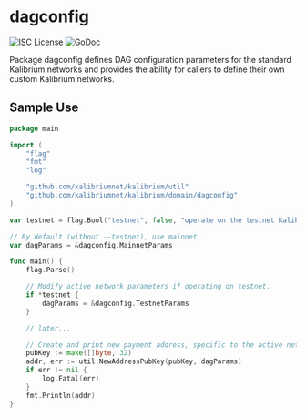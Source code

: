 dagconfig
========

[![ISC License](http://img.shields.io/badge/license-ISC-blue.svg)](https://choosealicense.com/licenses/isc/)
[![GoDoc](https://img.shields.io/badge/godoc-reference-blue.svg)](http://godoc.org/github.com/kalibriumnet/kalibrium/dagconfig)

Package dagconfig defines DAG configuration parameters for the standard
Kalibrium networks and provides the ability for callers to define their own custom
Kalibrium networks.

## Sample Use

```Go
package main

import (
	"flag"
	"fmt"
	"log"

	"github.com/kalibriumnet/kalibrium/util"
	"github.com/kalibriumnet/kalibrium/domain/dagconfig"
)

var testnet = flag.Bool("testnet", false, "operate on the testnet Kalibrium network")

// By default (without --testnet), use mainnet.
var dagParams = &dagconfig.MainnetParams

func main() {
	flag.Parse()

	// Modify active network parameters if operating on testnet.
	if *testnet {
		dagParams = &dagconfig.TestnetParams
	}

	// later...

	// Create and print new payment address, specific to the active network.
	pubKey := make([]byte, 32)
	addr, err := util.NewAddressPubKey(pubKey, dagParams)
	if err != nil {
		log.Fatal(err)
	}
	fmt.Println(addr)
}
```
